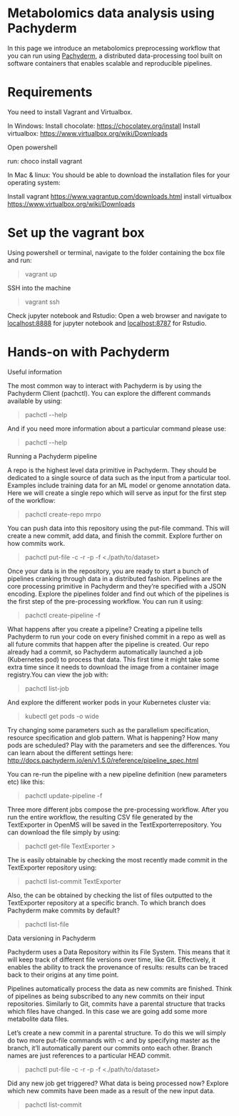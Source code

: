 # Metabolomics data analysis using Pachyderm
In this page we introduce an metabolomics preprocessing workflow that you can run using [Pachyderm](https://github.com/pachyderm/pachyderm), a distributed data-processing tool built on software containers that enables scalable and reproducible pipelines.
# Requirements

You need to install Vagrant and Virtualbox.

In Windows:
Install chocolate: https://chocolatey.org/install
Install virtualbox: https://www.virtualbox.org/wiki/Downloads

Open powershell

run:
choco install vagrant

In Mac & linux: 
You should be able to download the installation files for your operating system:

Install vagrant https://www.vagrantup.com/downloads.html
install virtualbox https://www.virtualbox.org/wiki/Downloads

# Set up the vagrant box
Using powershell or terminal, navigate to the folder containing the box file and run:
> vagrant up

SSH into the machine 
> vagrant ssh

Check jupyter notebook and Rstudio:
Open a web browser and navigate to [localhost:8888](localhost:8888) for jupyter notebook and [localhost:8787](localhost:8787) for Rstudio.

# Hands-on with Pachyderm

Useful information

The most common way to interact with Pachyderm is by using the Pachyderm Client (pachctl). You can explore the different commands available by using:

> pachctl  --help

And if you need more information about a particular command please use:

> pachctl <name of the command> --help

Running a Pachyderm pipeline

A repo is the highest level data primitive in Pachyderm. They should be dedicated to a single source of data such as the input from a particular tool. Examples include training data for an ML model or genome annotation data.
Here we will create a single repo which will serve as input for the first step of the workflow:

> pachctl create-repo mrpo

You can push data into this repository using the put-file command. This will create a new commit, add data, and finish the commit. Explore further on how commits work.

> pachctl put-file <name of the repo> <name of the branch> -c -r -p <number of files to upload in parallel> -f <./path/to/dataset>

Once your data is in the repository, you are ready to start a bunch of pipelines cranking through data in a distributed fashion. Pipelines are the core processing primitive in Pachyderm and they’re specified with a JSON encoding. Explore the pipelines folder and find out which of the pipelines is the first step of the pre-processing workflow. You can run it using:

> pachctl create-pipeline -f <JSON file>

What happens after you create a pipeline? Creating a pipeline tells Pachyderm to run your code on every finished commit in a repo as well as all future commits that happen after the pipeline is created. Our repo already had a commit, so Pachyderm automatically launched a job (Kubernetes pod) to process that data. This first time it might take some extra time since it needs to download the image from a container image registry.You can view the job with:

> pachctl list-job

And explore the different worker pods in your Kubernetes cluster via:

> kubectl get pods -o wide

Try changing some parameters such as the parallelism specification, resource specification and glob pattern. What is happening? How many pods are scheduled? Play with the parameters and see the differences. You can learn about the different settings here: http://docs.pachyderm.io/en/v1.5.0/reference/pipeline_spec.html

You can re-run the pipeline with a new pipeline definition (new parameters etc) like this:

> pachctl update-pipeline -f <JSON file>

Three more different jobs compose the pre-processing workflow. After you run the entire workflow, the resulting CSV file generated by the TextExporter in OpenMS will be saved in the TextExporterrepository. You can download the file simply by using:

> pachctl get-file TextExporter <commit-id> <path-to-file-in pachd> > <custom-name-of-file>

The <commit-id> is easily obtainable by checking the most recently made commit in the TextExporter repository using:

> pachctl list-commit TextExporter

Also, the <path-to-file> can be obtained by checking the list of files outputted to the TextExporter repository at a specific branch. To which branch does Pachyderm make commits by default?

> pachctl list-file <name-of-repo> <branch-name>


Data versioning in Pachyderm

Pachyderm uses a Data Repository within its File System. This means that it will keep track of different file versions over time, like Git. Effectively, it enables the ability to track the provenance of results: results can be traced back to their origins at any time point.

Pipelines automatically process the data as new commits are finished. Think of pipelines as being subscribed to any new commits on their input repositories. Similarly to Git, commits have a parental structure that tracks which files have changed. In this case we are going add some more metabolite data files.

Let’s create a new commit in a parental structure. To do this we will simply do two more put-file commands with -c and by specifying master as the branch, it’ll automatically parent our commits onto each other. Branch names are just references to a particular HEAD commit.

> pachctl put-file <name of the repo> <name of the branch> -c -r -p <number of files to upload in parallel> -f <./path/to/dataset>

Did any new job get triggered? What data is being processed now? Explore which new commits have been made as a result of the new input data.

> pachctl list-commit <repo-name>

